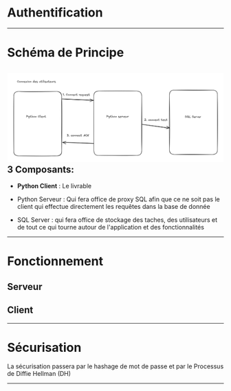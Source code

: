# Authentification

---

# Schéma de Principe

##  ![](attachments/7ce01020-553b-4912-8ca2-0b629bd21adc.png "left-50")3 Composants:

* **__Python Client__** : Le livrable


* Python Serveur : Qui fera office de proxy SQL afin que ce ne soit pas le client qui effectue directement les requêtes dans la base de donnée

* SQL Server : qui fera office de stockage des taches, des utilisateurs et de tout ce qui tourne autour de l'application et des fonctionnalités



---

# Fonctionnement

## Serveur


## Client



---

# Sécurisation

La sécurisation passera par le hashage de mot de passe et par le Processus de Diffie Hellman (DH)



---

